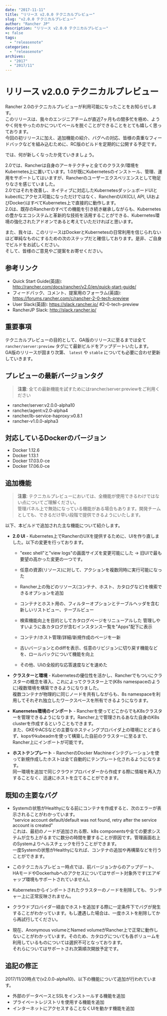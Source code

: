 ```yaml
---
date: "2017-11-11"
title: "リリース v2.0.0 テクニカルプレビュー"
slug: "v2.0.0 テクニカルプレビュー"
author: "Rancher JP"
description: "リリース v2.0.0 テクニカルプレビュー"
≈: false
tags:
  - "releasenote"
categories:
  - "releasenote"
archives:
  - "2017"
  - "2017/11"
---
```


# リリース v2.0.0 テクニカルプレビュー

Rancher 2.0のテクニカルプレビューが利用可能になったことをお知らせします。<br>
このリリースは、我々のエンジニアチームが直近7ヶ月もの間多忙を極め、ようやく何をやったのかについてベールを脱ぐことができることをとても嬉しく思っております。<br>
今回の初リリースに加え、追加機能の紹介、バグへの対応、皆様の貴重なフィードバックなどを組み込むために、RC版のビルドを定期的に公開する予定です。

では、何が新しくなったか見ていきましょう。

2.0では、Rancherは自身のアーキテクチャと全てのクラスタ/環境をKubernetes上に置いています。1.0が既にKubernetesのインストール、管理、運用をサポートしてはいますが、Rancherのユーザーエクスペリエンスとして物足りなさを感じていました。<br>
2.0ではそれを改善し、ネイティブに対応したKubernetesダッシュボードUIとkubectlにアクセス可能になっただけではなく、RancherのUX(CLI, API, UIおよびDocker)はすべてKubernetes上で直接的に動作します。<br>
2.0は、既存のRancherのすべての機能を引き続き継承しながらも、Kubernetesの豊かなエコシステムと革新的な技術を活用することができる、Kubernetes環境の強化されたアドオンであると考えていただければと思います。<br>

また、我々は、このリリースはDockerとKubernetesの日常利用を信じられないほど単純なものにするための次のステップだと確信しております。是非、ご自身でビルドをお試しください。<br>
そして、皆様のご意見やご提案をお寄せください。

## 参考リンク
- Quick Start Guide(英語): http://rancher.com/docs/rancher/v2.0/en/quick-start-guide/
- フィードバック、コメント、提案用のフォーラム(英語): https://forums.rancher.com/c/rancher-2-0-tech-preview
- User Slack(英語): https://slack.rancher.io/ #2-0-tech-preview
- RancherJP Slack: http://slack.rancher.jp/

## 重要事項
テクニカルプレビューの目的として、GA版のリリースに至るまでは全て `rancher/server:preview` タグにて最新ビルドをアップデートいたします。<br>
GA版のリリースが固まり次第、 `latest` や `stable` についても必要に合わせ更新していきます。

## プレビューの最新バージョンタグ
> **注意**: 全ての最新機能を試すためにはrancher/server:previewをご利用ください

- rancher/server:v2.0.0-alpha10
- rancher/agent:v2.0-alpha4
- rancher/lb-service-haproxy:v0.8.1
- rancher-v1.0.0-alpha3

## 対応しているDockerのバージョン

- Docker 1.12.6
- Docker 1.13.1
- Docker 17.03.0-ce
- Docker 17.06.0-ce

## 追加機能

> **注意**: テクニカルプレビューにおいては、全機能が使用できるわけではない点についてご理解ください。<br>
管理パネル上で無効になっている機能がある場合もあります。開発チームとしても、できるだけ早い段階で提供できるようにいたします。

以下、本ビルドで追加された主な機能について紹介します。

- **2.0 UI** - Kubernetes上でRancherのUXを提供するために、UIを作り直しました。以下の変更を行っております。
  - "exec shell"と"view logs"の画面サイズを変更可能にした → 旧UIで最も要望の高かった変更の一つです。

  - 任意の資源(リソース)に対して、アクションを複数同時に実行可能になった
  - Rancher上の殆どのリソース(コンテナ、ホスト、カタログなど)を検索できるオプションを追加
  - コンテナとホスト用の、フィルターオプションとテーブルヘッダを含む新しいリストビュー、テーブルビュー
  - 検索機能向上を目的としてカタログページをリニューアルした 管理しやすいように各カタログが含むインスタンス一覧を"Apps"配下に表示
  - コンテナ/ホスト管理/詳細/新規作成のページを一新
  - 古いバージョンとのdiffを表示、任意のリビジョンに切り戻す機能などを、ロールバックについて機能を向上
  - その他、UIの全般的な応答速度などを速めた

- **クラスターと環境** - Kubernetesの優位性を活かし、Rancherでもついにクラスターの概念を導入、これによってクラスター上で(K8s namespaceのように)複数環境を構築できるようになりました。<br>
複数コンテナが物理的に同じノードを共有しながらも、8s namespaceを利用してそれぞれ独立したワークスペースを所有できるようになります。

- **Kunernetes環境のインポート** - Rancherを使ってどこからでもK8sクラスターを管理できるようになります。Rancher上で管理されるあなた自身のK8s clusterを作成するということもできます。<br>
また、GKEやACSなどの主要なホスティングプロバイダ上の環境にとどまらず、kopsやkubeadmを使って構築した自前のクラスターに至るまで、Rancher上にインポートが可能です。 

- **ホストテンプレート** - RancherのDocker Machineインテグレーションを使って新規作成したホストは全て自動的にテンプレート化されるようになります。<br>
同一環境を追加で同じクラウドプロバイダーから作成する際に情報を再入力することなく、迅速にホストを立てることができます。

## 既知の主要なバグ

- Systemの状態がHealthyになる前にコンテナを作成すると、次のエラーが表示されることがわかっています。<br>
"service account default/default was not found, retry after the service account is created"<br>
これは、最初のノードが追加される際、k8s componentsや全ての要求システムが立ち上がるまでに数分の時間を要することが原因です。管理画面右上のSystemよりヘルスチェックを行うことができます。<br>
一度Systemの状態がHealthyになれば、コンテナの追加や再構築などを行うことができます。

- このテクニカルプレビュー時点では、前バージョンからのアップデート、HAモードやDockerhubへのアクセスについてはサポート対象外です(エアギャップ環境もサポートされていません)。

- Kubernetesからインポートされたクラスターのノードを削除しても、ランチャー上に正常反映されません。

- クラウドプロバイダー経由でホストを追加する際に一定条件下でバグが発生することがわかっています。もし遭遇した場合は、一度ホストを削除してから再試行してください。

- 現在、Anonymous volumeとNamed volumeがRancher上で正常に動作しないことがわかっています。そのため、カタログについても各ボリュームを利用しているものについては選択不可となっております。<br>
それらについてはサポートされ次第順次開放予定です。

## 追記の修正
2017/11/20時点で(v2.0.0-alpha10)、以下の機能について追加が行われています。
- 外部のデータベースとSSLをインストールする機能を追加
- プライベートレジストリを使用する機能を追加
- インターネットにアクセスすることなくUIを動かす機能を追加
